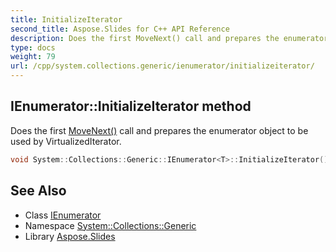 ```yaml
---
title: InitializeIterator
second_title: Aspose.Slides for C++ API Reference
description: Does the first MoveNext() call and prepares the enumerator object to be used by VirtualizedIterator.
type: docs
weight: 79
url: /cpp/system.collections.generic/ienumerator/initializeiterator/
---
```

## IEnumerator::InitializeIterator method


Does the first [MoveNext()](../movenext/) call and prepares the enumerator object to be used by VirtualizedIterator.

```cpp
void System::Collections::Generic::IEnumerator<T>::InitializeIterator() override
```

## See Also

* Class [IEnumerator](../)
* Namespace [System::Collections::Generic](../../)
* Library [Aspose.Slides](../../../)
